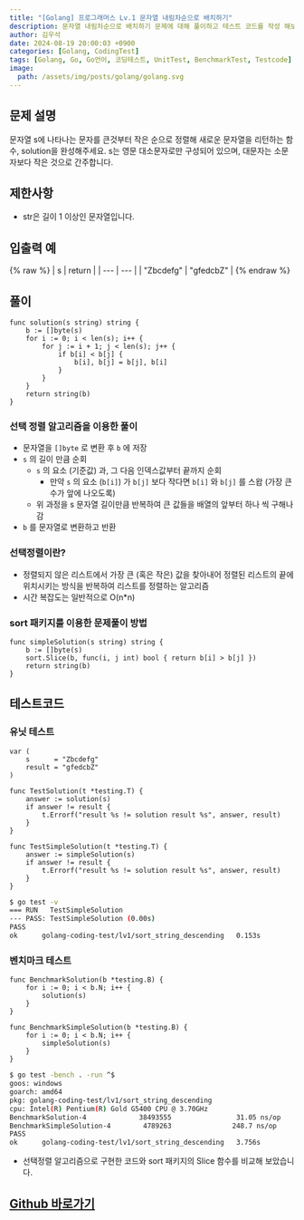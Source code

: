 ```yaml
---
title: "[Golang] 프로그래머스 Lv.1 문자열 내림차순으로 배치하기"
description: 문자열 내림차순으로 배치하기 문제에 대해 풀이하고 테스트 코드를 작성 해보겠습니다.
author: 김우석
date: 2024-08-19 20:00:03 +0900
categories: [Golang, CodingTest]
tags: [Golang, Go, Go언어, 코딩테스트, UnitTest, BenchmarkTest, Testcode]
image:
  path: /assets/img/posts/golang/golang.svg
---
```


## 문제 설명
문자열 s에 나타나는 문자를 큰것부터 작은 순으로 정렬해 새로운 문자열을 리턴하는 함수, solution을 완성해주세요.
s는 영문 대소문자로만 구성되어 있으며, 대문자는 소문자보다 작은 것으로 간주합니다.


## 제한사항
- str은 길이 1 이상인 문자열입니다.


## 입출력 예
{% raw %}
| s | return |
| --- | --- |
| "Zbcdefg" | "gfedcbZ" |
{% endraw %}



## 풀이 
```golang
func solution(s string) string {
	b := []byte(s)
	for i := 0; i < len(s); i++ {
		for j := i + 1; j < len(s); j++ {
			if b[i] < b[j] {
				b[i], b[j] = b[j], b[i]
			}
		}
	}
	return string(b)
}
```

### 선택 정렬 알고리즘을 이용한 풀이
- 문자열을 `[]byte` 로 변환 후 `b` 에 저장
- `s` 의 길이 만큼 순회
	-	`s` 의 요소 (기준값) 과, 그 다음 인덱스값부터 끝까지 순회
		- 만약 `s` 의 요소 (`b[i]`) 가 `b[j]` 보다 작다면 `b[i]` 와 `b[j]` 를 스왑 (가장 큰 수가 앞에 나오도록)
	- 위 과정을 s 문자열 길이만큼 반복하여 큰 값들을 배열의 앞부터 하나 씩 구해나감
- `b` 를 문자열로 변환하고 반환

### 선택정렬이란?
- 정렬되지 않은 리스트에서 가장 큰 (혹은 작은) 값을 찾아내어 정렬된 리스트의 끝에 위치시키는 방식을 반복하여 리스트를 정렬하는 알고리즘
- 시간 복잡도는 일반적으로 O(n*n)

### sort 패키지를 이용한 문제풀이 방법

```golang
func simpleSolution(s string) string {
	b := []byte(s)
	sort.Slice(b, func(i, j int) bool { return b[i] > b[j] })
	return string(b)
}
```


## 테스트코드
### 유닛 테스트
```golang
var (
	s      = "Zbcdefg"
	result = "gfedcbZ"
)

func TestSolution(t *testing.T) {
	answer := solution(s)
	if answer != result {
		t.Errorf("result %s != solution result %s", answer, result)
	}
}

func TestSimpleSolution(t *testing.T) {
	answer := simpleSolution(s)
	if answer != result {
		t.Errorf("result %s != solution result %s", answer, result)
	}
}
```

```bash
$ go test -v
=== RUN   TestSimpleSolution
--- PASS: TestSimpleSolution (0.00s)
PASS
ok      golang-coding-test/lv1/sort_string_descending   0.153s
```

### 벤치마크 테스트
```golang
func BenchmarkSolution(b *testing.B) {
	for i := 0; i < b.N; i++ {
		solution(s)
	}
}

func BenchmarkSimpleSolution(b *testing.B) {
	for i := 0; i < b.N; i++ {
		simpleSolution(s)
	}
}
```

```bash
$ go test -bench . -run ^$
goos: windows
goarch: amd64
pkg: golang-coding-test/lv1/sort_string_descending
cpu: Intel(R) Pentium(R) Gold G5400 CPU @ 3.70GHz
BenchmarkSolution-4             38493555                31.05 ns/op    
BenchmarkSimpleSolution-4        4789263               248.7 ns/op     
PASS
ok      golang-coding-test/lv1/sort_string_descending   3.756s
```

- 선택정렬 알고리즘으로 구현한 코드와 sort 패키지의 Slice 함수를 비교해 보았습니다.



## [Github 바로가기](https://github.com/kr-goos/golang-coding-test/tree/master/programmers/Lv1/sort_string_descending)